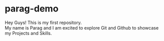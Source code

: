 # parag-demo
Hey Guys! This is my first repository.
<br>
My name is Parag and I am excited to explore Git and Github to showcase my Projects and Skills.

